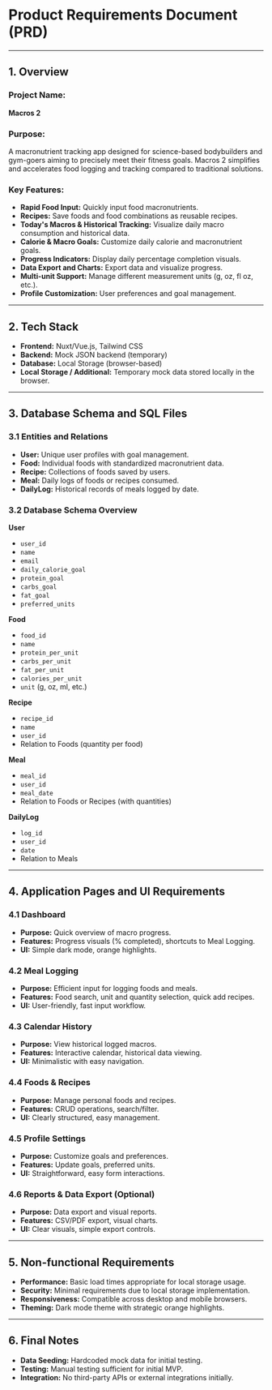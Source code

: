# Product Requirements Document (PRD)

---

## 1. Overview

### Project Name:

**Macros 2**

### Purpose:

A macronutrient tracking app designed for science-based bodybuilders and gym-goers aiming to precisely meet their fitness goals. Macros 2 simplifies and accelerates food logging and tracking compared to traditional solutions.

### Key Features:

- **Rapid Food Input:** Quickly input food macronutrients.
- **Recipes:** Save foods and food combinations as reusable recipes.
- **Today's Macros & Historical Tracking:** Visualize daily macro consumption and historical data.
- **Calorie & Macro Goals:** Customize daily calorie and macronutrient goals.
- **Progress Indicators:** Display daily percentage completion visuals.
- **Data Export and Charts:** Export data and visualize progress.
- **Multi-unit Support:** Manage different measurement units (g, oz, fl oz, etc.).
- **Profile Customization:** User preferences and goal management.

---

## 2. Tech Stack

- **Frontend:** Nuxt/Vue.js, Tailwind CSS
- **Backend:** Mock JSON backend (temporary)
- **Database:** Local Storage (browser-based)
- **Local Storage / Additional:** Temporary mock data stored locally in the browser.

---

## 3. Database Schema and SQL Files

### 3.1 Entities and Relations

- **User:** Unique user profiles with goal management.
- **Food:** Individual foods with standardized macronutrient data.
- **Recipe:** Collections of foods saved by users.
- **Meal:** Daily logs of foods or recipes consumed.
- **DailyLog:** Historical records of meals logged by date.

### 3.2 Database Schema Overview

**User**
- `user_id`
- `name`
- `email`
- `daily_calorie_goal`
- `protein_goal`
- `carbs_goal`
- `fat_goal`
- `preferred_units`

**Food**
- `food_id`
- `name`
- `protein_per_unit`
- `carbs_per_unit`
- `fat_per_unit`
- `calories_per_unit`
- `unit` (g, oz, ml, etc.)

**Recipe**
- `recipe_id`
- `name`
- `user_id`
- Relation to Foods (quantity per food)

**Meal**
- `meal_id`
- `user_id`
- `meal_date`
- Relation to Foods or Recipes (with quantities)

**DailyLog**
- `log_id`
- `user_id`
- `date`
- Relation to Meals

---

## 4. Application Pages and UI Requirements

### 4.1 Dashboard
- **Purpose:** Quick overview of macro progress.
- **Features:** Progress visuals (% completed), shortcuts to Meal Logging.
- **UI:** Simple dark mode, orange highlights.

### 4.2 Meal Logging
- **Purpose:** Efficient input for logging foods and meals.
- **Features:** Food search, unit and quantity selection, quick add recipes.
- **UI:** User-friendly, fast input workflow.

### 4.3 Calendar History
- **Purpose:** View historical logged macros.
- **Features:** Interactive calendar, historical data viewing.
- **UI:** Minimalistic with easy navigation.

### 4.4 Foods & Recipes
- **Purpose:** Manage personal foods and recipes.
- **Features:** CRUD operations, search/filter.
- **UI:** Clearly structured, easy management.

### 4.5 Profile Settings
- **Purpose:** Customize goals and preferences.
- **Features:** Update goals, preferred units.
- **UI:** Straightforward, easy form interactions.

### 4.6 Reports & Data Export (Optional)
- **Purpose:** Data export and visual reports.
- **Features:** CSV/PDF export, visual charts.
- **UI:** Clear visuals, simple export controls.

---

## 5. Non-functional Requirements

- **Performance:** Basic load times appropriate for local storage usage.
- **Security:** Minimal requirements due to local storage implementation.
- **Responsiveness:** Compatible across desktop and mobile browsers.
- **Theming:** Dark mode theme with strategic orange highlights.

---

## 6. Final Notes

- **Data Seeding:** Hardcoded mock data for initial testing.
- **Testing:** Manual testing sufficient for initial MVP.
- **Integration:** No third-party APIs or external integrations initially.

